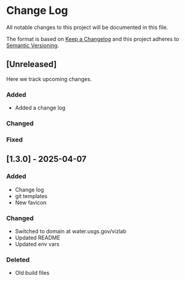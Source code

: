 # Change Log
All notable changes to this project will be documented in this file.
 
The format is based on [Keep a Changelog](http://keepachangelog.com/)
and this project adheres to [Semantic Versioning](http://semver.org/).
 
## [Unreleased]
 
Here we track upcoming changes.
 
### Added
- Added a change log
 
### Changed
 
### Fixed
 
## [1.3.0] - 2025-04-07
 
### Added

- Change log
- git templates
- New favicon
 
### Changed
  
- Switched to domain at water.usgs.gov/vizlab
- Updated README
- Updated env vars
 
### Deleted
 
- Old build files
